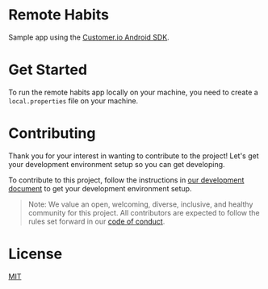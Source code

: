 # Remote Habits

Sample app using the [Customer.io Android SDK](https://github.com/customerio/customerio-android). 

# Get Started
To run the remote habits app locally on your machine, you need to create a `local.properties` file on your machine.

# Contributing

Thank you for your interest in wanting to contribute to the project! Let's get your development environment setup so you can get developing.

To contribute to this project, follow the instructions in [our development document](docs/dev-notes/DEVELOPMENT.md) to get your development environment setup. 

> Note: We value an open, welcoming, diverse, inclusive, and healthy community for this project. All contributors are expected to follow the rules set forward in our [code of conduct](CODE_OF_CONDUCT.md). 

# License

[MIT](LICENSE)
